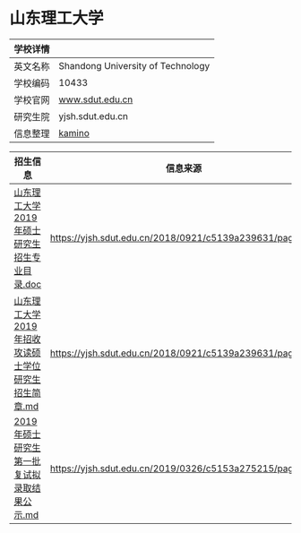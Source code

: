 # 山东理工大学
| 学校详情| |
| - | - | 
| 英文名称 | Shandong University of Technology |
| 学校编码 | 10433 |
| 学校官网 | www.sdut.edu.cn |
| 研究生院 | yjsh.sdut.edu.cn |
| 信息整理 | [kamino](https://imea.me) |

| 招生信息 | 信息来源 |
| - | - |
| [山东理工大学2019年硕士研究生招生专业目录.doc](山东理工大学2019年硕士研究生招生专业目录.doc) | https://yjsh.sdut.edu.cn/2018/0921/c5139a239631/page.htm |
| [山东理工大学2019年招收攻读硕士学位研究生招生简章.md](山东理工大学2019年招收攻读硕士学位研究生招生简章.md) | https://yjsh.sdut.edu.cn/2018/0921/c5139a239631/page.htm |
| [2019年硕士研究生第一批复试拟录取结果公示.md](2019年硕士研究生第一批复试拟录取结果公示.md) | https://yjsh.sdut.edu.cn/2019/0326/c5153a275215/page.htm |